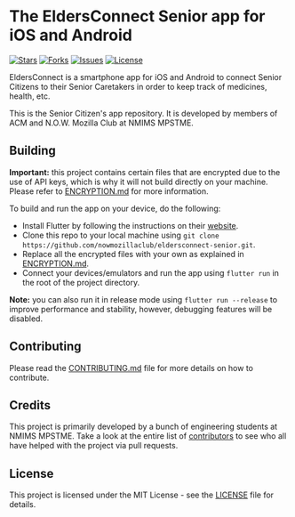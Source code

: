 <!-- <p align="center"><img height="100" width="100" src="./branding/icon.png" alt="EldersConnect"/></p> -->

# The EldersConnect Senior app for iOS and Android

[![Stars](https://img.shields.io/github/stars/nowmozillaclub/eldersconnect-senior.svg)](https://github.com/nowmozillaclub/eldersconnect-senior/stargazers)
[![Forks](https://img.shields.io/github/forks/nowmozillaclub/eldersconnect-senior.svg)](https://github.com/nowmozillaclub/eldersconnect-senior/network/members)
[![Issues](https://img.shields.io/github/issues/nowmozillaclub/eldersconnect-senior.svg)](https://github.com/nowmozillaclub/eldersconnect-senior/issues)
[![License](https://img.shields.io/github/license/nowmozillaclub/eldersconnect-senior.svg)](https://opensource.org/licenses/GPL-3.0)

EldersConnect is a smartphone app for iOS and Android to connect Senior Citizens to their Senior Caretakers in order to keep track of medicines, health, etc.

This is the Senior Citizen's app repository. It is developed by members of ACM and N.O.W. Mozilla Club at NMIMS MPSTME.

## Building

**Important:** this project contains certain files that are encrypted due to the use of API keys, which is why it will not build directly on your machine. Please refer to [ENCRYPTION.md](ENCRYPTION.md) for more information.

To build and run the app on your device, do the following:

-   Install Flutter by following the instructions on their [website](https://flutter.dev/docs/get-started/install/).
-   Clone this repo to your local machine using `git clone https://github.com/nowmozillaclub/eldersconnect-senior.git`.
-   Replace all the encrypted files with your own as explained in [ENCRYPTION.md](ENCRYPTION.md).
-   Connect your devices/emulators and run the app using `flutter run` in the root of the project directory.

**Note:** you can also run it in release mode using `flutter run --release` to improve performance and stability, however, debugging features will be disabled.

## Contributing

Please read the [CONTRIBUTING.md](CONTRIBUTING.md) file for more details on how to contribute.

## Credits

This project is primarily developed by a bunch of engineering students at NMIMS MPSTME. Take a look at the entire list of [contributors](https://github.com/nowmozillaclub/eldersconnect-senior/graphs/contributors) to see who all have helped with the project via pull requests.

## License

This project is licensed under the MIT License - see the [LICENSE](LICENSE) file for details.
